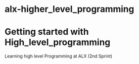 # alx-higher_level_programming

# Getting started with High_level_programming

Learning high level Programming at ALX (2nd Sprint)
